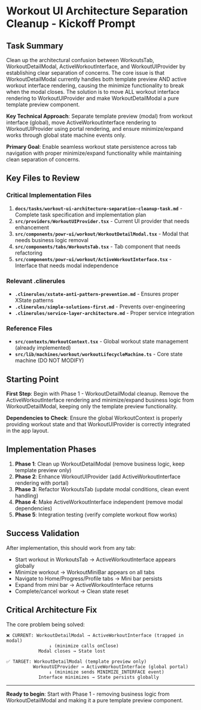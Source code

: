 # Workout UI Architecture Separation Cleanup - Kickoff Prompt

## Task Summary

Clean up the architectural confusion between WorkoutsTab, WorkoutDetailModal, ActiveWorkoutInterface, and WorkoutUIProvider by establishing clear separation of concerns. The core issue is that WorkoutDetailModal currently handles both template preview AND active workout interface rendering, causing the minimize functionality to break when the modal closes. The solution is to move ALL workout interface rendering to WorkoutUIProvider and make WorkoutDetailModal a pure template preview component.

**Key Technical Approach**: Separate template preview (modal) from workout interface (global), move ActiveWorkoutInterface rendering to WorkoutUIProvider using portal rendering, and ensure minimize/expand works through global state machine events only.

**Primary Goal**: Enable seamless workout state persistence across tab navigation with proper minimize/expand functionality while maintaining clean separation of concerns.

## Key Files to Review

### Critical Implementation Files
1. **`docs/tasks/workout-ui-architecture-separation-cleanup-task.md`** - Complete task specification and implementation plan
2. **`src/providers/WorkoutUIProvider.tsx`** - Current UI provider that needs enhancement
3. **`src/components/powr-ui/workout/WorkoutDetailModal.tsx`** - Modal that needs business logic removal
4. **`src/components/tabs/WorkoutsTab.tsx`** - Tab component that needs refactoring
5. **`src/components/powr-ui/workout/ActiveWorkoutInterface.tsx`** - Interface that needs modal independence

### Relevant .clinerules
- **`.clinerules/xstate-anti-pattern-prevention.md`** - Ensures proper XState patterns
- **`.clinerules/simple-solutions-first.md`** - Prevents over-engineering
- **`.clinerules/service-layer-architecture.md`** - Proper service integration

### Reference Files
- **`src/contexts/WorkoutContext.tsx`** - Global workout state management (already implemented)
- **`src/lib/machines/workout/workoutLifecycleMachine.ts`** - Core state machine (DO NOT MODIFY)

## Starting Point

**First Step**: Begin with Phase 1 - WorkoutDetailModal cleanup. Remove the ActiveWorkoutInterface rendering and minimize/expand business logic from WorkoutDetailModal, keeping only the template preview functionality.

**Dependencies to Check**: Ensure the global WorkoutContext is properly providing workout state and that WorkoutUIProvider is correctly integrated in the app layout.

## Implementation Phases

1. **Phase 1**: Clean up WorkoutDetailModal (remove business logic, keep template preview only)
2. **Phase 2**: Enhance WorkoutUIProvider (add ActiveWorkoutInterface rendering with portal)
3. **Phase 3**: Refactor WorkoutsTab (update modal conditions, clean event handling)
4. **Phase 4**: Make ActiveWorkoutInterface independent (remove modal dependencies)
5. **Phase 5**: Integration testing (verify complete workout flow works)

## Success Validation

After implementation, this should work from any tab:
- Start workout in WorkoutsTab → ActiveWorkoutInterface appears globally
- Minimize workout → WorkoutMiniBar appears on all tabs
- Navigate to Home/Progress/Profile tabs → Mini bar persists
- Expand from mini bar → ActiveWorkoutInterface returns
- Complete/cancel workout → Clean state reset

## Critical Architecture Fix

The core problem being solved:
```
❌ CURRENT: WorkoutDetailModal → ActiveWorkoutInterface (trapped in modal)
                ↓ (minimize calls onClose)
            Modal closes → State lost

✅ TARGET: WorkoutDetailModal (template preview only)
          WorkoutUIProvider → ActiveWorkoutInterface (global portal)
                ↓ (minimize sends MINIMIZE_INTERFACE event)
            Interface minimizes → State persists globally
```

---

**Ready to begin**: Start with Phase 1 - removing business logic from WorkoutDetailModal and making it a pure template preview component.
